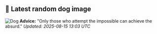 ## 🐶 Latest random dog image
![Dog](https://images.dog.ceo/breeds/terrier-welsh/lucy.jpg)
**Advice:** "Only those who attempt the impossible can achieve the absurd."
*Updated: 2025-08-15 13:03 UTC*
